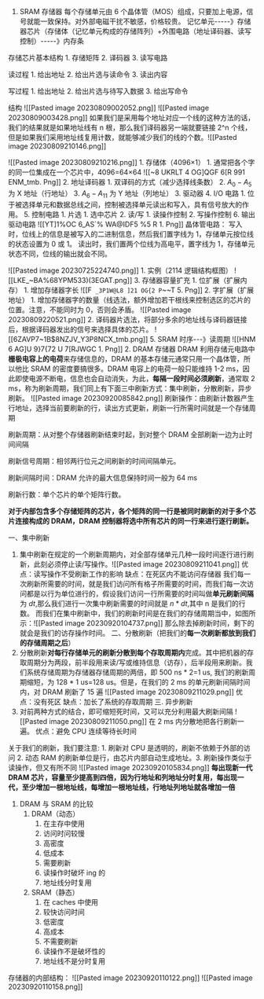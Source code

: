 1. SRAM 存储器
每个存储单元由 6 个晶体管（MOS）组成，只要加上电源，信号就能一致保持。对外部电磁干扰不敏感，价格较贵。
记忆单元-----》存储器芯片（存储体（记忆单元构成的存储阵列）+外围电路（地址译码器、读写控制）-----》内存条

存储芯片基本结构
		1. 存储矩阵
		2. 译码器
		3. 读写电路

读过程
		1. 给出地址
		2. 给出片选与读命令
		3. 读出内容

写过程
		1. 给出地址
		2. 给出片选与待写入数据
		3. 给出写命令

结构
![[Pasted image 20230809002052.png]]
![[Pasted image 20230809003428.png]]
如果我们是采用每个地址对应一个线的这种方法的话，我们的结果就是如果地址线有 n 根，那么我们译码器另一端就要链接 2^n 个线，但是如果我们采用地址线复用计数，就能够减少我们的线的个数。![[Pasted image 20230809210146.png]]


![[Pasted image 20230809210216.png]]
		1. 存储体（4096×1）
			1. 通常把各个字的同一位集成在一个芯片中，4096=64×64
![[~8 UKRLT 4 OG]QGF 6[R 991 ENM_tmb. Png]]
		2. 地址译码器
			1. 双译码的方式（减少选择线条数）
			2. $A_{0}-A_{5}$ 为 X 地址（行地址）
			3. $A_{6}-A_{11}$ 为 Y 地址（列地址）
		3. 驱动器
		4. I/O 电路
			1. 位于被选择单元和数据总线之间，控制被选择单元读出和写入，具有信号放大的作用。
		5. 控制电路
			1. 片选
				1. 选中芯片
			2. 读/写
				1. 读操作控制
				2. 写操作控制
		6. 输出驱动电路
![[YT]1%OC 6_AS`% WA@IDF5 %5 R 1. Png]]
晶体管电路：
写入时，位线上的信息是被写入的二进制信息，然后我们置字线为 1，存储单元按位线的状态设置为 0 或 1。
读出时，我们置两个位线为高电平，置字线为 1，存储单元状态不同，位线的输出就会不同。

![[Pasted image 20230725224740.png]]
	1. 实例（2114 逻辑结构框图）
![[LKE_~BA%68YPM533)(3EGAT.png]]
	3. 存储器容量扩充
			1. 位扩展（扩展内存）
				1. 增加存储器字长
![[F` _3P1W@L8 ]21 OG{2 P`~~T 5. Png]]
			2. 字扩展（扩展地址）
				1. 增加存储器字的数量（线选法，额外增加若干根线来控制选区的芯片的位置。注意，不能同时为 0，否则会矛盾。
	![[Pasted image 20230809220521.png]]
				2. 译码器片选法，将部分多余的地址线与译码器链接后，根据译码器发出的信号来选择具体的芯片。
![[6ZAVP7~1B$8NZJV_Y3P8NCX_tmb.png]]
	5. SRAM 时序---》读周期
![[HNM 6 AG]U 9}7{72 U 7[RJWGC 1. Png]]
2. DRAM 存储器
	DRAM 利用存储元电路中**栅极电容上的电荷**来存储信息的，DRAM 的基本存储元通常只用一个晶体管，所以他比 SRAM 的密度要搞很多。DRAM 电容上的电荷一般只能维持 1-2 ms，因此即使电源不断电，信息也会自动消失，为此，**每隔一段时间必须刷新**，通常取 2 ms，称为刷新周期，我们同上有下面三中刷新方式：集中刷新，分散刷新，异步刷新。
	![[Pasted image 20230920085842.png]]
刷新操作：由刷新计数器产生行地址，选择当前要刷新的行，读出方式更新，刷新一行所需时间就是一个存储周期

刷新周期：从对整个存储器刷新结束时起，到对整个 DRAM 全部刷新一边为止时间间隔

刷新信号周期：相邻两行位元之间刷新的时间间隔单元。

刷新间隔时间：DRAM 允许的最大信息保持时间一般为 64 ms

刷新行数：单个芯片的单个矩阵行数。

**对于内部包含多个存储矩阵的芯片，各个矩阵的同一行是被同时刷新的对于多个芯片连接构成的 DRAM，DRAM 控制器将选中所有芯片的同一行来进行逐行刷新。**

一、集中刷新
1. 集中刷新在规定的一个刷新周期内，对全部存储单元几种一段时间逐行进行刷新，此刻必须停止读/写操作。![[Pasted image 20230809211041.png]]
		优点：读写操作不受刷新工作的影响
		缺点：在死区内不能访问存储器
	我们每一次刷新所需要的时间，就是我们访问所有格子所需要的时间，而我们每一次访问都是以行为单位进行的，假设我们访问一行所需要的时间叫做**单元刷新间隔**为 $dt$,那么我们进行一次集中刷新需要的时间就是 $n*dt$,其中 n 是我们的行数。
	而我们在集中刷新中，我们的刷新时间是在我们的存储周期当中，如图所示：![[Pasted image 20230920104737.png]]
	那么除去掉刷新时间，剩下的就会是我们的访存操作时间。
二、分散刷新（把我们的**每一次刷新都放到我们的存储周期之后**）
1. 分散刷新**对每行存储单元的刷新分散到每个存取周期内**完成。其中把机器的存取周期分为两段，前半段用来读/写或维持信息（访存），后半段用来刷新。我们系统存储周期为存储器存储周期的两倍，即 500 ns * 2=1 us, 我们的刷新周期缩短，为 128 * 1 us=128 us。但是，在我们的 2 ms 的单元刷新间隔时间内，对 DRAM 刷新了 15 遍
![[Pasted image 20230809211029.png]]
			优点：没有死区
			缺点：加长了系统的存取周期
三. 异步刷新
1. 对前两种方式的结合，即可缩短死时间，又可以充分利用最大刷新间隔 ![[Pasted image 20230809211050.png]] 在 2 ms 内分散地把各行刷新一遍。
优点：避免 CPU 连续等待长时间

关于我们的刷新，我们要注意: 1. 刷新对 CPU 是透明的，刷新不依赖于外部的访问 2. 动态 RAM 的刷新单位是行，由芯片内部自动生成地址。3. 刷新操作类似于读操作，但又有所不同
![[Pasted image 20230920105834.png]]
**每出现新一代 DRAM 芯片，容量至少提高到四倍，因为行地址和列地址分时复用，每出现一代，至少增加一根地址线，每增加一根地址线，行地址列地址就各增加一倍**
1. DRAM 与 SRAM 的比较
	1. DRAM（动态）
		1. 在主存中使用
		2. 访问时问较慢
		3. 高密度
		4. 低成本
		5. 需要刷新
		6. 读操作时破坏 ing 的
		7. 地址线分时复用
	2. SRAM（静态）
		1. 在 caches 中使用
		2. 较快访问时间
		3. 低密度
		4. 高成本
		5. 不需要刷新
		6. 读操作不是破坏性的
		7. 地址线不是分时复用

存储器的内部结构：
![[Pasted image 20230920110122.png]] ![[Pasted image 20230920110158.png]]

